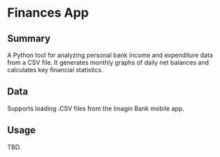 # Finances App
## Summary

A Python tool for analyzing personal bank income and expenditure data from a CSV file. It generates monthly graphs of daily net balances and calculates key financial statistics.

## Data

Supports loading .CSV files from the Imagin Bank mobile app.

## Usage

TBD.

